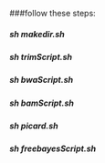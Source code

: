 ###follow these steps:

##### sh makedir.sh
##### sh trimScript.sh
##### sh bwaScript.sh
##### sh bamScript.sh
##### sh picard.sh
##### sh freebayesScript.sh


